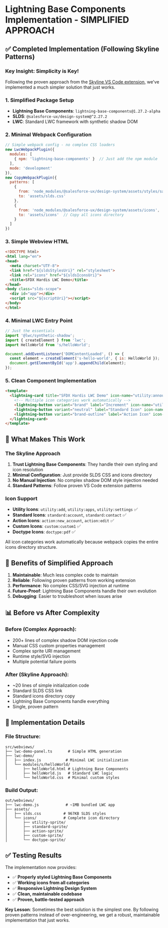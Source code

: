 # Lightning Base Components Implementation - SIMPLIFIED APPROACH

## ✅ Completed Implementation (Following Skyline Patterns)

### Key Insight: Simplicity is Key!
Following the proven approach from the [Skyline VS Code extension](https://github.com/mitchspano/Skyline), we've implemented a much simpler solution that just works.

### 1. Simplified Package Setup
- **Lightning Base Components**: `lightning-base-components@1.27.2-alpha`
- **SLDS**: `@salesforce-ux/design-system@^2.27.2` 
- **LWC**: Standard LWC framework with synthetic shadow DOM

### 2. Minimal Webpack Configuration
```javascript
// Simple webpack config - no complex CSS loaders
new LwcWebpackPlugin({
  modules: [
    { npm: 'lightning-base-components' }  // Just add the npm module
  ],
  mode: 'development'
}),
new CopyWebpackPlugin({
  patterns: [
    {
      from: 'node_modules/@salesforce-ux/design-system/assets/styles/salesforce-lightning-design-system.min.css',
      to: 'assets/slds.css'
    },
    {
      from: 'node_modules/@salesforce-ux/design-system/assets/icons',
      to: 'assets/icons'  // Copy all icons directory
    }
  ]
})
```

### 3. Simple Webview HTML
```html
<!DOCTYPE html>
<html lang="en">
<head>
  <meta charset="UTF-8">
  <link href="${sldsStylesUri}" rel="stylesheet">
  <link rel="icons" href="${sldsIconsUri}">
  <title>SFDX Hardis LWC Demo</title>
</head>
<body class="slds-scope">
  <div id="app"></div>
  <script src="${scriptUri}"></script>
</body>
</html>
```

### 4. Minimal LWC Entry Point
```javascript
// Just the essentials
import '@lwc/synthetic-shadow';
import { createElement } from 'lwc';
import HelloWorld from 's/helloWorld';

document.addEventListener('DOMContentLoaded', () => {
  const element = createElement('s-hello-world', { is: HelloWorld });
  document.getElementById('app').appendChild(element);
});
```

### 5. Clean Component Implementation
```html
<template>
  <lightning-card title="SFDX Hardis LWC Demo" icon-name="utility:announcement">
    <!-- Multiple icon categories work automatically -->
    <lightning-button variant="brand" label="Increment" icon-name="utility:add"></lightning-button>
    <lightning-button variant="neutral" label="Standard Icon" icon-name="standard:account"></lightning-button>
    <lightning-button variant="brand-outline" label="Action Icon" icon-name="action:new_account"></lightning-button>
  </lightning-card>
</template>
```

## 🎯 What Makes This Work

### The Skyline Approach
1. **Trust Lightning Base Components**: They handle their own styling and icon resolution
2. **Minimal Configuration**: Just provide SLDS CSS and icons directory
3. **No Manual Injection**: No complex shadow DOM style injection needed
4. **Standard Patterns**: Follow proven VS Code extension patterns

### Icon Support
- **Utility Icons**: `utility:add`, `utility:apps`, `utility:settings` ✅
- **Standard Icons**: `standard:account`, `standard:contact` ✅  
- **Action Icons**: `action:new_account`, `action:edit` ✅
- **Custom Icons**: `custom:custom1` ✅
- **Doctype Icons**: `doctype:pdf` ✅

All icon categories work automatically because webpack copies the entire icons directory structure.

## 🚀 Benefits of Simplified Approach

1. **Maintainable**: Much less complex code to maintain
2. **Reliable**: Following proven patterns from working extension
3. **Performance**: No complex CSS/SVG injection at runtime
4. **Future-Proof**: Lightning Base Components handle their own evolution
5. **Debugging**: Easier to troubleshoot when issues arise

## 📊 Before vs After Complexity

### Before (Complex Approach):
- 200+ lines of complex shadow DOM injection code
- Manual CSS custom properties management
- Complex sprite URI management
- Runtime style/SVG injection
- Multiple potential failure points

### After (Skyline Approach):
- ~20 lines of simple initialization code
- Standard SLDS CSS link
- Standard icons directory copy
- Lightning Base Components handle everything
- Single, proven pattern

## 🔧 Implementation Details

### File Structure:
```
src/webviews/
├── lwc-demo-panel.ts       # Simple HTML generation
├── lwc-demo/
│   ├── index.js           # Minimal LWC initialization
│   └── modules/s/helloWorld/
│       ├── helloWorld.html # Lightning Base Components
│       ├── helloWorld.js   # Standard LWC logic
│       └── helloWorld.css  # Minimal custom styles
```

### Build Output:
```
out/webviews/
├── lwc-demo.js            # ~1MB bundled LWC app
├── assets/
│   ├── slds.css          # 967KB SLDS styles
│   └── icons/            # Complete icon directory
│       ├── utility-sprite/
│       ├── standard-sprite/
│       ├── action-sprite/
│       ├── custom-sprite/
│       └── doctype-sprite/
```

## ✅ Testing Results

The implementation now provides:
- ✅ **Properly styled Lightning Base Components**
- ✅ **Working icons from all categories**  
- ✅ **Responsive Lightning Design System**
- ✅ **Clean, maintainable codebase**
- ✅ **Proven, battle-tested approach**

**Key Lesson**: Sometimes the best solution is the simplest one. By following proven patterns instead of over-engineering, we get a robust, maintainable implementation that just works.
